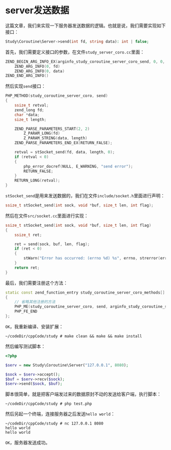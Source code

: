 # server发送数据

这篇文章，我们来实现一下服务器发送数据的逻辑。也就是说，我们需要实现如下接口：

```php
Study\Coroutine\Server->send(int fd, string data): int | false;
```

首先，我们需要定义接口的参数，在文件`study_server_coro.cc`里面：

```cpp
ZEND_BEGIN_ARG_INFO_EX(arginfo_study_coroutine_server_coro_send, 0, 0, 2)
    ZEND_ARG_INFO(0, fd)
    ZEND_ARG_INFO(0, data)
ZEND_END_ARG_INFO()
```

然后实现`send`接口：

```cpp
PHP_METHOD(study_coroutine_server_coro, send)
{
    ssize_t retval;
    zend_long fd;
    char *data;
    size_t length;

    ZEND_PARSE_PARAMETERS_START(2, 2)
        Z_PARAM_LONG(fd)
        Z_PARAM_STRING(data, length)
    ZEND_PARSE_PARAMETERS_END_EX(RETURN_FALSE);

    retval = stSocket_send(fd, data, length, 0);
    if (retval < 0)
    {
        php_error_docref(NULL, E_WARNING, "send error");
        RETURN_FALSE;
    }
    RETURN_LONG(retval);
}
```

`stSocket_send`是用来发送数据的，我们在文件`include/socket.h`里面进行声明：

```cpp
ssize_t stSocket_send(int sock, void *buf, size_t len, int flag);
```

然后在文件`src/socket.cc`里面进行实现：

```cpp
ssize_t stSocket_send(int sock, void *buf, size_t len, int flag)
{
    ssize_t ret;

    ret = send(sock, buf, len, flag);
    if (ret < 0)
    {
        stWarn("Error has occurred: (errno %d) %s", errno, strerror(errno));
    }
    return ret;
}
```

最后，我们需要注册这个方法：

```cpp
static const zend_function_entry study_coroutine_server_coro_methods[] =
{
    // 省略其他注册的方法
    PHP_ME(study_coroutine_server_coro, send, arginfo_study_coroutine_server_coro_send, ZEND_ACC_PUBLIC)
    PHP_FE_END
};
```

`OK`，我重新编译、安装扩展：

```shell
~/codeDir/cppCode/study # make clean && make && make install
```

然后编写测试脚本：

```php
<?php

$serv = new Study\Coroutine\Server("127.0.0.1", 8080);

$sock = $serv->accept();
$buf = $serv->recv($sock);
$serv->send($sock, $buf);
```

脚本很简单，就是把客户端发过来的数据原封不动的发送给客户端，执行脚本：

```shell
~/codeDir/cppCode/study # php test.php 

```

然后另起一个终端，连接服务器之后发送`hello world`：

```shell
~/codeDir/cppCode/study # nc 127.0.0.1 8080
hello world
hello world
```

`OK`，服务器发送成功。